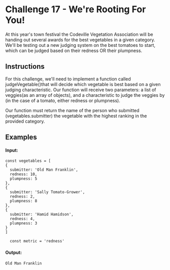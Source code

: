# Challenge 17 - We're Rooting For You!

At this year's town festival the Codeville Vegetation Association will be handing out several awards for the best vegetables in a given category. We'll be testing out a new judging system on the best tomatoes to start, which can be judged based on their redness OR their plumpness.

## Instructions

For this challenge, we'll need to implement a function called judgeVegetable()that will decide which vegetable is best based on a given judging characteristic. Our function will receive two parameters: a list of veggies(as an array of objects), and a characteristic to judge the veggies by (in the case of a tomato, either redness or plumpness).

Our function must return the name of the person who submitted (vegetables.submitter) the vegetable with the highest ranking in the provided category.

## Examples

#### Input:

    const vegetables = [
    {
      submitter: 'Old Man Franklin',
      redness: 10,
      plumpness: 5
    },
    {
      submitter: 'Sally Tomato-Grower',
      redness: 2,
      plumpness: 8
    },
    {
      submitter: 'Hamid Hamidson',
      redness: 4,
      plumpness: 3
    }
    ]

      const metric = 'redness'

#### Output:

    Old Man Franklin
